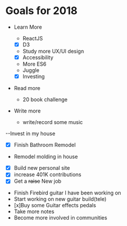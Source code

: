 # Goals for 2018
- Learn More  
  - ReactJS  
  - [x] D3  
  - Study more UX/UI design  
  - [x] Accessibility  
  - More ES6  
  - Juggle  
  - [x] Investing  

- Read more  
  - 20 book challenge  

- Write more  
  - write/record some music  

--Invest in my house  
  - [x] Finish Bathroom Remodel  
  - Remodel molding in house  

- [x] Build new personal site  
- [x] increase 401K contributions  
- [x] Get a ~~raise~~ New job  
- Finish Firebird guitar I have been working on  
- Start working on new guitar build(tele)  
- [x]Buy some Guitar effects pedals  
- Take more notes  
- Become more involved in communities  
